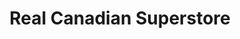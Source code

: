 ---
title: "Real Canadian Superstore"
url: /west-kelowna/real-canadian-superstore/
shop: supermarket
---